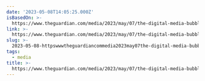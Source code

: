 ```yaml
---
date: '2023-05-08T14:05:25.000Z'
isBasedOn: >-
  https://www.theguardian.com/media/2023/may/07/the-digital-media-bubble-has-burst-where-does-the-industry-go-from-here
link: >-
  https://www.theguardian.com/media/2023/may/07/the-digital-media-bubble-has-burst-where-does-the-industry-go-from-here
slug: >-
  2023-05-08-httpswwwtheguardiancommedia2023may07the-digital-media-bubble-has-burst-where-does-the-industry-go-from-here
tags:
  - media
title: >-
  https://www.theguardian.com/media/2023/may/07/the-digital-media-bubble-has-burst-where-does-the-industry-go-from-here
---
```


